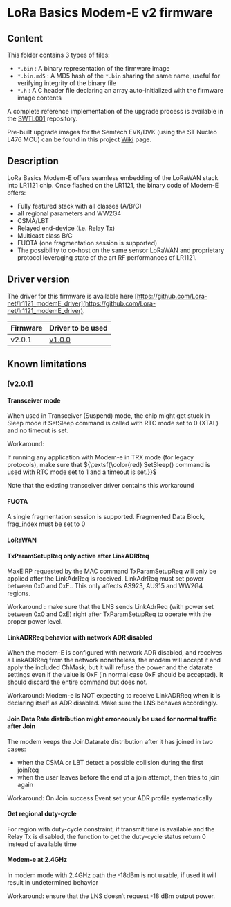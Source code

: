 # LoRa Basics Modem-E v2 firmware

## Content

This folder contains 3 types of files:

* `*.bin` : A binary representation of the firmware image
* `*.bin.md5` : A MD5 hash of the `*.bin` sharing the same name, useful for verifying integrity of the binary file
* `*.h` : A C header file declaring an array auto-initialized with the firmware image contents

A complete reference implementation of the upgrade process is available in the [SWTL001](https://github.com/Lora-net/SWTL001) repository.

Pre-built upgrade images for the Semtech EVK/DVK (using the ST Nucleo L476 MCU) can be found in this project [Wiki](https://github.com/Lora-net/SWTL001/wiki) page.

## Description

LoRa Basics Modem-E offers seamless embedding of the LoRaWAN stack into LR1121 chip. Once flashed on the LR1121, the binary code of Modem-E offers:

* Fully featured stack with all classes (A/B/C)
* all regional parameters and WW2G4
* CSMA/LBT
* Relayed end-device (i.e. Relay Tx)
* Multicast class B/C
* FUOTA (one fragmentation session is supported)
* The possibility to co-host on the same sensor LoRaWAN and proprietary protocol leveraging state of the art RF performances of LR1121.

## Driver version

The driver for this firmware is available here [https://github.com/Lora-net/lr1121_modemE_driver](https://github.com/Lora-net/lr1121_modemE_driver).

| Firmware | Driver to be used                                                             |
| -------- | ----------------------------------------------------------------------------- |
| v2.0.1   | [v1.0.0](https://github.com/Lora-net/lr1121_modemE_driver/releases/tag/v1.0.0) |

## Known limitations

### [v2.0.1]

#### Transceiver mode

When used in Transceiver (Suspend) mode, the chip might get stuck in Sleep mode if SetSleep command is called with RTC mode set to 0 (XTAL) and no timeout is set.

Workaround:

If running any application with Modem-e in TRX mode (for legacy protocols), make sure that ${\textsf{\color{red} SetSleep() command is used with RTC mode set to 1 and a timeout is set.}}$

Note that the existing transceiver driver contains this workaround

#### FUOTA

A single fragmentation session is supported. Fragmented Data Block, frag_index must be set to 0

#### LoRaWAN

#### TxParamSetupReq only active after LinkADRReq

MaxEIRP requested by the MAC command TxParamSetupReq will only be applied after the LinkAdrReq is received. LinkAdrReq must set power between 0x0 and 0xE.. This only affects AS923, AU915 and WW2G4 regions.

Workaround : make sure that the LNS sends LinkAdrReq (with power set between 0x0 and 0xE) right after TxParamSetupReq to operate with the proper power level.

#### LinkADRReq behavior with network ADR disabled

When the modem-E is configured with network ADR disabled, and receives a LinkADRReq from the network nonetheless, the modem will accept it and apply the included ChMask, but it will refuse the power and the datarate settings even if the value is 0xF (in normal case 0xF should be accepted). It should discard the entire command but does not.

Workaround: Modem-e is NOT expecting to receive LinkADRReq when it is declaring itself as ADR disabled. Make sure the LNS behaves accordingly.

#### Join Data Rate distribution might erroneously be used for normal traffic after Join

The modem keeps the JoinDatarate distribution after it has joined in two cases:

* when the CSMA or LBT detect a possible collision during the first joinReq
* when the user leaves before the end of a join attempt, then tries to join again

Workaround: On Join success Event set your ADR profile systematically

#### Get regional duty-cycle

For region with duty-cycle constraint, if transmit time is available and the Relay Tx is disabled, the function to get the duty-cycle status return 0 instead of available time

#### Modem-e at 2.4GHz

In modem mode with 2.4GHz path the -18dBm is not usable, if used it will result in undetermined behavior

Workaround: ensure that the LNS doesn’t request -18 dBm output power.
